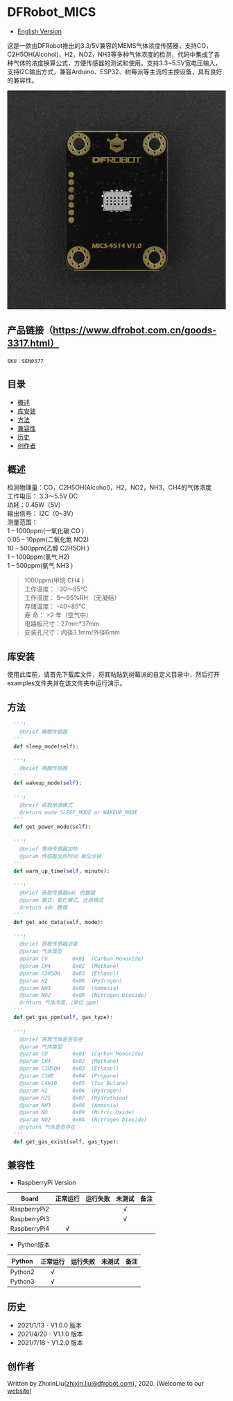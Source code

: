 # DFRobot_MICS
- [English Version](./README.md)

这是一款由DFRobot推出的3.3/5V兼容的MEMS气体浓度传感器，支持CO，C2H5OH(Alcohol)，H2，NO2，NH3等多种气体浓度的检测，代码中集成了各种气体的浓度换算公式，方便传感器的测试和使用。支持3.3~5.5V宽电压输入，支持I2C输出方式，兼容Arduino、ESP32、树莓派等主流的主控设备，具有良好的兼容性。<br>

![正反面svg效果图](../../resources/images/SEN0377.jpg)


## 产品链接（https://www.dfrobot.com.cn/goods-3317.html）

    SKU：SEN0377

## 目录

* [概述](#概述)
* [库安装](#库安装)
* [方法](#方法)
* [兼容性](#兼容性y)
* [历史](#历史)
* [创作者](#创作者)

## 概述

检测物理量：CO，C2H5OH(Alcohol)，H2，NO2，NH3，CH4的气体浓度<br>
工作电压： 3.3～5.5V DC<br>
功耗：0.45W（5V）<br>
输出信号： I2C（0~3V）<br>
测量范围：<br>
1 – 1000ppm(一氧化碳 CO )<br>
0.05 – 10ppm(二氧化氮 NO2)<br>
10 – 500ppm(乙醇 C2H5OH )<br>
1 – 1000ppm(氢气 H2)<br>
1 – 500ppm(氨气 NH3 )<br>
>1000ppm(甲烷 CH4 )<br>
工作温度： -30～85℃<br>
工作湿度： 5～95%RH （无凝结）<br>
存储温度： -40~85℃<br>
寿 命： >2 年（空气中）<br>
电路板尺寸：27mm*37mm<br>
安装孔尺寸：内径3.1mm/外径6mm<br>

## 库安装
使用此库前，请首先下载库文件，将其粘贴到树莓派的自定义目录中，然后打开examples文件夹并在该文件夹中运行演示。

## 方法

```python
  '''!
    @brief 睡眠传感器
  '''
  def sleep_mode(self):
  
  '''!
    @brief 唤醒传感器
  '''
  def wakeup_mode(self):

  '''!
    @breif 获取电源模式
    @return mode SLEEP_MODE or WAKEUP_MODE
  '''
  def get_power_mode(self):
  
  '''!
    @brief 等待传感器加热
    @param 传感器加热时间 单位分钟
  '''
  def warm_up_time(self, minute):
  
  '''!
    @brief 获取传感器adc 的数据
    @param 模式，氧化模式、还原模式
    @return adc 数据
  '''
  def get_adc_data(self, mode):
  
  '''!
    @brief 获取传感器浓度
    @param 气体类型
    @param CO        0x01  (Carbon Monoxide)
    @param CH4       0x02  (Methane)
    @param C2H5OH    0x03  (Ethanol)
    @param H2        0x06  (Hydrogen)
    @param NH3       0x08  (Ammonia)
    @param NO2       0x0A  (Nitrogen Dioxide)
    @return 气体浓度，（单位 ppm）
  '''
  def get_gas_ppm(self, gas_type):
  
  '''!
    @brief 获取气体是否存在
    @param 气体类型
    @param CO        0x01  (Carbon Monoxide)
    @param CH4       0x02  (Methane)
    @param C2H5OH    0x03  (Ethanol)
    @param C3H8      0x04  (Propane)
    @param C4H10     0x05  (Iso Butane)
    @param H2        0x06  (Hydrogen)
    @param H2S       0x07  (Hydrothion)
    @param NH3       0x08  (Ammonia)
    @param NO        0x09  (Nitric Oxide)
    @param NO2       0x0A  (Nitrogen Dioxide)
    @return 气体是否存在
  '''
  def get_gas_exist(self, gas_type):
```

## 兼容性

* RaspberryPi Version

| Board        | 正常运行  | 运行失败   | 未测试    | 备注
| ------------ | :-------: | :--------: | :------: | :-----: |
| RaspberryPi2 |           |            |    √     |         |
| RaspberryPi3 |           |            |    √     |         |
| RaspberryPi4 |     √     |            |          |         |

* Python版本

| Python  | 正常运行  | 运行失败   | 未测试    | 备注
| ------- | :-------: | :--------: | :------: | :-----: |
| Python2 |     √     |            |          |         |
| Python3 |     √     |            |          |         |


## 历史

- 2021/1/13 - V1.0.0 版本
- 2021/4/20 - V1.1.0 版本
- 2021/7/18 - V1.2.0 版本

## 创作者

Written by ZhixinLiu(zhixin.liu@dfrobot.com), 2020. (Welcome to our [website](https://www.dfrobot.com/))